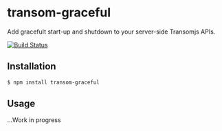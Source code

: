 # transom-graceful
Add gracefult start-up and shutdown to your server-side Transomjs APIs.

[![Build Status](https://travis-ci.org/transomjs/transom-graceful.svg?branch=master)](https://travis-ci.org/transomjs/transom-graceful)


## Installation

```bash
$ npm install transom-graceful
```

## Usage
...Work in progress
